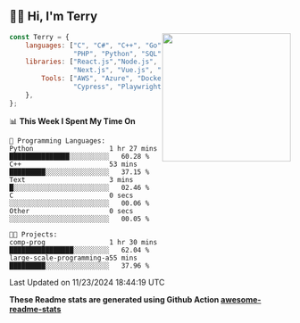 <h2>👋🏻 Hi, I'm Terry</h2>

<img align='right' src="https://media.giphy.com/media/fkZukR450RQ1qnGaq9/giphy.gif" width="230">

```javascript
const Terry = {
    languages: ["C", "C#", "C++", "Go", "Java", "Javascript",
                "PHP", "Python", "SQL", "Typescript"],
    libraries: ["React.js","Node.js", ".Net", "Express.js",
                "Next.js", "Vue.js", "Astro.js", "CUDA"],
        Tools: ["AWS", "Azure", "Docker🐳", "Git", "Figma",
                "Cypress", "Playwright", "Postman", "Jira"],
    },
};
```
<!--START_SECTION:waka-->
📊 **This Week I Spent My Time On** 

```text
💬 Programming Languages: 
Python                   1 hr 27 mins        ███████████████░░░░░░░░░░   60.28 % 
C++                      53 mins             █████████░░░░░░░░░░░░░░░░   37.15 % 
Text                     3 mins              █░░░░░░░░░░░░░░░░░░░░░░░░   02.46 % 
C                        0 secs              ░░░░░░░░░░░░░░░░░░░░░░░░░   00.06 % 
Other                    0 secs              ░░░░░░░░░░░░░░░░░░░░░░░░░   00.05 % 

🐱‍💻 Projects: 
comp-prog                1 hr 30 mins        ████████████████░░░░░░░░░   62.04 % 
large-scale-programming-a55 mins             █████████░░░░░░░░░░░░░░░░   37.96 % 
```


 Last Updated on 11/23/2024 18:44:19 UTC
<!--END_SECTION:waka-->

**These Readme stats are generated using Github Action [awesome-readme-stats](https://github.com/anmol098/waka-readme-stats)**
